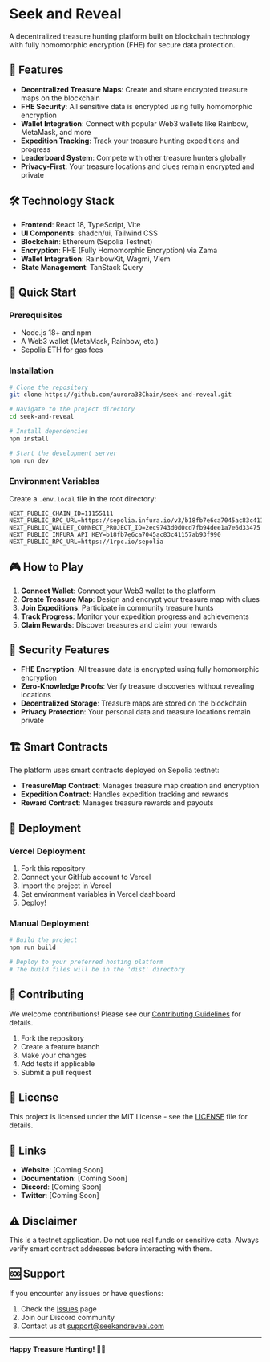 # Seek and Reveal

A decentralized treasure hunting platform built on blockchain technology with fully homomorphic encryption (FHE) for secure data protection.

## 🚀 Features

- **Decentralized Treasure Maps**: Create and share encrypted treasure maps on the blockchain
- **FHE Security**: All sensitive data is encrypted using fully homomorphic encryption
- **Wallet Integration**: Connect with popular Web3 wallets like Rainbow, MetaMask, and more
- **Expedition Tracking**: Track your treasure hunting expeditions and progress
- **Leaderboard System**: Compete with other treasure hunters globally
- **Privacy-First**: Your treasure locations and clues remain encrypted and private

## 🛠️ Technology Stack

- **Frontend**: React 18, TypeScript, Vite
- **UI Components**: shadcn/ui, Tailwind CSS
- **Blockchain**: Ethereum (Sepolia Testnet)
- **Encryption**: FHE (Fully Homomorphic Encryption) via Zama
- **Wallet Integration**: RainbowKit, Wagmi, Viem
- **State Management**: TanStack Query

## 🚀 Quick Start

### Prerequisites

- Node.js 18+ and npm
- A Web3 wallet (MetaMask, Rainbow, etc.)
- Sepolia ETH for gas fees

### Installation

```bash
# Clone the repository
git clone https://github.com/aurora38Chain/seek-and-reveal.git

# Navigate to the project directory
cd seek-and-reveal

# Install dependencies
npm install

# Start the development server
npm run dev
```

### Environment Variables

Create a `.env.local` file in the root directory:

```env
NEXT_PUBLIC_CHAIN_ID=11155111
NEXT_PUBLIC_RPC_URL=https://sepolia.infura.io/v3/b18fb7e6ca7045ac83c41157ab93f990
NEXT_PUBLIC_WALLET_CONNECT_PROJECT_ID=2ec9743d0d0cd7fb94dee1a7e6d33475
NEXT_PUBLIC_INFURA_API_KEY=b18fb7e6ca7045ac83c41157ab93f990
NEXT_PUBLIC_RPC_URL=https://1rpc.io/sepolia
```

## 🎮 How to Play

1. **Connect Wallet**: Connect your Web3 wallet to the platform
2. **Create Treasure Map**: Design and encrypt your treasure map with clues
3. **Join Expeditions**: Participate in community treasure hunts
4. **Track Progress**: Monitor your expedition progress and achievements
5. **Claim Rewards**: Discover treasures and claim your rewards

## 🔐 Security Features

- **FHE Encryption**: All treasure data is encrypted using fully homomorphic encryption
- **Zero-Knowledge Proofs**: Verify treasure discoveries without revealing locations
- **Decentralized Storage**: Treasure maps are stored on the blockchain
- **Privacy Protection**: Your personal data and treasure locations remain private

## 🏗️ Smart Contracts

The platform uses smart contracts deployed on Sepolia testnet:

- **TreasureMap Contract**: Manages treasure map creation and encryption
- **Expedition Contract**: Handles expedition tracking and rewards
- **Reward Contract**: Manages treasure rewards and payouts

## 🚀 Deployment

### Vercel Deployment

1. Fork this repository
2. Connect your GitHub account to Vercel
3. Import the project in Vercel
4. Set environment variables in Vercel dashboard
5. Deploy!

### Manual Deployment

```bash
# Build the project
npm run build

# Deploy to your preferred hosting platform
# The build files will be in the 'dist' directory
```

## 🤝 Contributing

We welcome contributions! Please see our [Contributing Guidelines](CONTRIBUTING.md) for details.

1. Fork the repository
2. Create a feature branch
3. Make your changes
4. Add tests if applicable
5. Submit a pull request

## 📄 License

This project is licensed under the MIT License - see the [LICENSE](LICENSE) file for details.

## 🔗 Links

- **Website**: [Coming Soon]
- **Documentation**: [Coming Soon]
- **Discord**: [Coming Soon]
- **Twitter**: [Coming Soon]

## ⚠️ Disclaimer

This is a testnet application. Do not use real funds or sensitive data. Always verify smart contract addresses before interacting with them.

## 🆘 Support

If you encounter any issues or have questions:

1. Check the [Issues](https://github.com/aurora38Chain/seek-and-reveal/issues) page
2. Join our Discord community
3. Contact us at support@seekandreveal.com

---

**Happy Treasure Hunting! 🏴‍☠️**